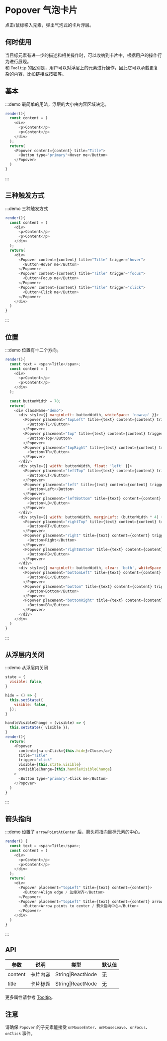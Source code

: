 # Popover 气泡卡片

点击/鼠标移入元素，弹出气泡式的卡片浮层。

## 何时使用

当目标元素有进一步的描述和相关操作时，可以收纳到卡片中，根据用户的操作行为进行展现。

和 `Tooltip` 的区别是，用户可以对浮层上的元素进行操作，因此它可以承载更复杂的内容，比如链接或按钮等。

## 基本

:::demo 最简单的用法，浮层的大小由内容区域决定。

```js
render(){
  const content = (
    <div>
      <p>Content</p>
      <p>Content</p>
    </div>
  );
  return(
    <Popover content={content} title="Title">
      <Button type="primary">Hover me</Button>
    </Popover>
  )
}
```
:::

<style>
p {
  margin: 0;
}
</style>

## 三种触发方式

:::demo 三种触发方式

```js
render(){
  const content = (
    <div>
      <p>Content</p>
      <p>Content</p>
    </div>
  );
  return(
    <div>
      <Popover content={content} title="Title" trigger="hover">
        <Button>Hover me</Button>
      </Popover>
      <Popover content={content} title="Title" trigger="focus">
        <Button>Focus me</Button>
      </Popover>
      <Popover content={content} title="Title" trigger="click">
        <Button>Click me</Button>
      </Popover>
    </div>
  )
}
```
:::

## 位置

:::demo 位置有十二个方向。

```js
render(){
  const text = <span>Title</span>;
  const content = (
    <div>
      <p>Content</p>
      <p>Content</p>
    </div>
  );
  
  const buttonWidth = 70;
  return(
    <div className="demo">
      <div style={{ marginLeft: buttonWidth, whiteSpace: 'nowrap' }}>
        <Popover placement="topLeft" title={text} content={content} trigger="click">
          <Button>TL</Button>
        </Popover>
        <Popover placement="top" title={text} content={content} trigger="click">
          <Button>Top</Button>
        </Popover>
        <Popover placement="topRight" title={text} content={content} trigger="click">
          <Button>TR</Button>
        </Popover>
      </div>
      <div style={{ width: buttonWidth, float: 'left' }}>
        <Popover placement="leftTop" title={text} content={content} trigger="click">
          <Button>LT</Button>
        </Popover>
        <Popover placement="left" title={text} content={content} trigger="click">
          <Button>Left</Button>
        </Popover>
        <Popover placement="leftBottom" title={text} content={content} trigger="click">
          <Button>LB</Button>
        </Popover>
      </div>
      <div style={{ width: buttonWidth, marginLeft: (buttonWidth * 4) + 24 }}>
        <Popover placement="rightTop" title={text} content={content} trigger="click">
          <Button>RT</Button>
        </Popover>
        <Popover placement="right" title={text} content={content} trigger="click">
          <Button>Right</Button>
        </Popover>
        <Popover placement="rightBottom" title={text} content={content} trigger="click">
          <Button>RB</Button>
        </Popover>
      </div>
      <div style={{ marginLeft: buttonWidth, clear: 'both', whiteSpace: 'nowrap' }}>
        <Popover placement="bottomLeft" title={text} content={content} trigger="click">
          <Button>BL</Button>
        </Popover>
        <Popover placement="bottom" title={text} content={content} trigger="click">
          <Button>Bottom</Button>
        </Popover>
        <Popover placement="bottomRight" title={text} content={content} trigger="click">
          <Button>BR</Button>
        </Popover>
      </div>
    </div>
  )
}
```
:::

<style>
.demo-block .demo {
  overflow: auto;
}
.demo-block .fishd-btn {
  margin-right: 8px;
  margin-bottom: 8px;
}
.demo-block .demo .fishd-btn {
  width: 70px;
  text-align: center;
  padding: 0;
}
</style>

## 从浮层内关闭

:::demo 从浮层内关闭

```js
state = {
  visible: false,
}

hide = () => {
  this.setState({
    visible: false,
  });
}

handleVisibleChange = (visible) => {
  this.setState({ visible });
}
render(){
  return(
    <Popover
      content={<a onClick={this.hide}>Close</a>}
      title="Title"
      trigger="click"
      visible={this.state.visible}
      onVisibleChange={this.handleVisibleChange}
    >
      <Button type="primary">Click me</Button>
    </Popover>
  )
}
```
:::

## 箭头指向

:::demo 设置了 `arrowPointAtCenter` 后，箭头将指向目标元素的中心。

```js
render() {
  const text = <span>Title</span>;
  const content = (
    <div>
      <p>Content</p>
      <p>Content</p>
    </div>
  );
  return(
    <div>
      <Popover placement="topLeft" title={text} content={content}>
        <Button>Align edge / 边缘对齐</Button>
      </Popover>
      <Popover placement="topLeft" title={text} content={content} arrowPointAtCenter>
        <Button>Arrow points to center / 箭头指向中心</Button>
      </Popover>
    </div>
  )
}
```
:::

## API

| 参数 | 说明 | 类型 | 默认值 |
| --- | --- | --- | --- |
| content | 卡片内容 | String\|ReactNode | 无 |
| title | 卡片标题 | String\|ReactNode | 无 |

更多属性请参考 [Tooltip](https://nsfi.github.io/ppfish-components/#/components/tooltip)。

## 注意

请确保 `Popover` 的子元素能接受 `onMouseEnter`、`onMouseLeave`、`onFocus`、`onClick` 事件。

